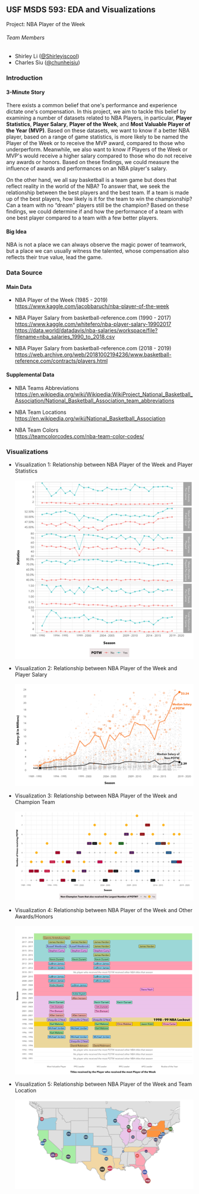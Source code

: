 ## USF MSDS 593: EDA and Visualizations
Project: NBA Player of the Week

###### Team Members
* Shirley Li ([@Shirleyiscool](https://github.com/Shirleyiscool))
* Charles Siu ([@chunheisiu](https://github.com/chunheisiu))

### Introduction
#### 3-Minute Story
There exists a common belief that one's performance and experience dictate one's compensation. In this project, we aim to tackle this belief by examining a number of datasets related to NBA Players, in particular, **Player Statistics**, **Player Salary**, **Player of the Week**, and **Most Valuable Player of the Year (MVP)**. Based on these datasets, we want to know if a better NBA player, based on a range of game statistics, is more likely to be named the Player of the Week or to receive the MVP award, compared to those who underperform. Meanwhile, we also want to know if Players of the Week or MVP's would receive a higher salary compared to those who do not receive any awards or honors. Based on these findings, we could measure the influence of awards and performances on an NBA player's salary.

On the other hand, we all say basketball is a team game but does that reflect reality in the world of the NBA? To answer that, we seek the relationship between the best players and the best team. If a team is made up of the best players, how likely is it for the team to win the championship? Can a team with no “dream" players still be the champion? Based on these findings, we could determine if and how the performance of a team with one best player compared to a team with a few better players.

#### Big Idea
NBA is not a place we can always observe the magic power of teamwork, but a place we can usually witness the talented, whose compensation also reflects their true value, lead the game.

### Data Source
#### Main Data
- NBA Player of the Week (1985 - 2019)<br>
https://www.kaggle.com/jacobbaruch/nba-player-of-the-week

- NBA Player Salary from basketball-reference.com (1990 - 2017)<br>
https://www.kaggle.com/whitefero/nba-player-salary-19902017<br>
https://data.world/datadavis/nba-salaries/workspace/file?filename=nba_salaries_1990_to_2018.csv

- NBA Player Salary from basketball-reference.com (2018 - 2019)<br>
https://web.archive.org/web/20181002194236/www.basketball-reference.com/contracts/players.html

#### Supplemental Data
- NBA Teams Abbreviations<br>
https://en.wikipedia.org/wiki/Wikipedia:WikiProject_National_Basketball_Association/National_Basketball_Association_team_abbreviations

- NBA Team Locations<br>
https://en.wikipedia.org/wiki/National_Basketball_Association

- NBA Team Colors<br>
https://teamcolorcodes.com/nba-team-color-codes/

### Visualizations
- Visualization 1: Relationship between NBA Player of the Week and Player Statistics<br><br>
![Screenshot](vis/vis1.png)

- Visualization 2: Relationship between NBA Player of the Week and Player Salary<br><br>
![Screenshot](vis/vis2.png)

- Visualization 3: Relationship between NBA Player of the Week and Champion Team<br><br>
![Screenshot](vis/vis3.png)

- Visualization 4: Relationship between NBA Player of the Week and Other Awards/Honors<br><br>
![Screenshot](vis/vis4.png)

- Visualization 5: Relationship between NBA Player of the Week and Team Location<br><br>
![Screenshot](vis/vis5.png)
